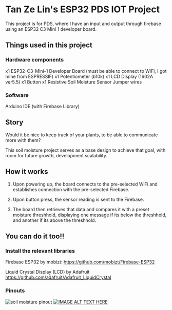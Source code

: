 
# Tan Ze Lin's ESP32 PDS IOT Project

This project is for PDS, where I have an input and output through firebase using an ESP32 C3 Mini 1 developer board.



## Things used in this project
### Hardware components
x1 ESP32-C3-Mini-1 Developer Board (must be able to connect to WiFi, I got mine from ESPRESSIF)
x1 Potentiometer (b10k)
x1 LCD Display (1602A ver5.5)
x1 Button
x1 Resistive Soil Moisture Sensor
Jumper wires

### Software
Arduino IDE (with Firebase Library)

## Story
Would it be nice to keep track of your plants, to be able to communicate more with them?

This soil moisture project serves as a base design to achieve that goal, with room for future growth, development scalability.

## How it works
1) Upon powering up, the board connects to the pre-selected WiFi and establishes connection with the pre-selected Firebase.

2) Upon button press, the sensor reading is sent to the Firebase.

3) The board then retrieves that data and compares it with a preset moisture threshhold, displaying one message if its below the threshhold, and another if its above the threshhold.

## You can do it too!!
### Install the relevant libraries
Firebase ESP32 by mobizt: https://github.com/mobizt/Firebase-ESP32

Liquid Crystal Display (LCD) by Adafruit https://github.com/adafruit/Adafruit_LiquidCrystal
 
### Pinouts
![soil moisture pinout](https://github.com/tanzl99/IOT_ZeLin_SoilMoisture/assets/71513813/5cb6189c-63a2-4f67-9411-0f90860c905c)
[![IMAGE ALT TEXT HERE](https://img.youtube.com/vi/DUF6QH1VmHw/0.jpg)](https://www.youtube.com/watch?v=DUF6QH1VmHw)

